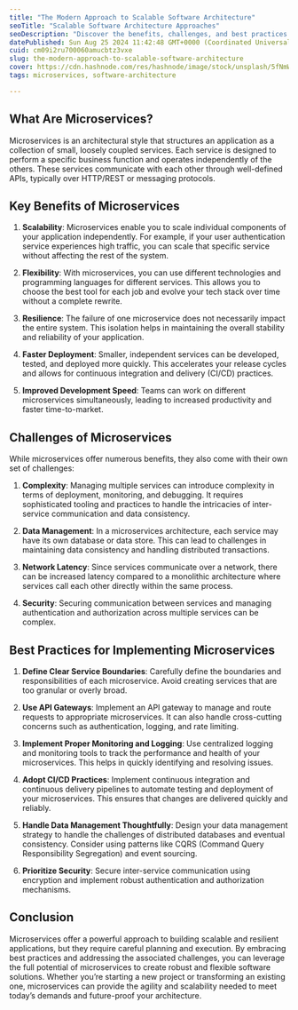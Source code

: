 ```yaml
---
title: "The Modern Approach to Scalable Software Architecture"
seoTitle: "Scalable Software Architecture Approaches"
seoDescription: "Discover the benefits, challenges, and best practices of microservices architecture for scalable and resilient software development"
datePublished: Sun Aug 25 2024 11:42:48 GMT+0000 (Coordinated Universal Time)
cuid: cm09i2ru700060amucbtz3vxe
slug: the-modern-approach-to-scalable-software-architecture
cover: https://cdn.hashnode.com/res/hashnode/image/stock/unsplash/5fNmWej4tAA/upload/66ea4844844698eca6aca0b461fbe7f1.jpeg
tags: microservices, software-architecture

---
```


## What Are Microservices?

Microservices is an architectural style that structures an application as a collection of small, loosely coupled services. Each service is designed to perform a specific business function and operates independently of the others. These services communicate with each other through well-defined APIs, typically over HTTP/REST or messaging protocols.

## Key Benefits of Microservices

1. **Scalability**: Microservices enable you to scale individual components of your application independently. For example, if your user authentication service experiences high traffic, you can scale that specific service without affecting the rest of the system.

2. **Flexibility**: With microservices, you can use different technologies and programming languages for different services. This allows you to choose the best tool for each job and evolve your tech stack over time without a complete rewrite.

3. **Resilience**: The failure of one microservice does not necessarily impact the entire system. This isolation helps in maintaining the overall stability and reliability of your application.

4. **Faster Deployment**: Smaller, independent services can be developed, tested, and deployed more quickly. This accelerates your release cycles and allows for continuous integration and delivery (CI/CD) practices.

5. **Improved Development Speed**: Teams can work on different microservices simultaneously, leading to increased productivity and faster time-to-market.

## Challenges of Microservices

While microservices offer numerous benefits, they also come with their own set of challenges:

1. **Complexity**: Managing multiple services can introduce complexity in terms of deployment, monitoring, and debugging. It requires sophisticated tooling and practices to handle the intricacies of inter-service communication and data consistency.

2. **Data Management**: In a microservices architecture, each service may have its own database or data store. This can lead to challenges in maintaining data consistency and handling distributed transactions.

3. **Network Latency**: Since services communicate over a network, there can be increased latency compared to a monolithic architecture where services call each other directly within the same process.

4. **Security**: Securing communication between services and managing authentication and authorization across multiple services can be complex.

## Best Practices for Implementing Microservices

1. **Define Clear Service Boundaries**: Carefully define the boundaries and responsibilities of each microservice. Avoid creating services that are too granular or overly broad.

2. **Use API Gateways**: Implement an API gateway to manage and route requests to appropriate microservices. It can also handle cross-cutting concerns such as authentication, logging, and rate limiting.

3. **Implement Proper Monitoring and Logging**: Use centralized logging and monitoring tools to track the performance and health of your microservices. This helps in quickly identifying and resolving issues.

4. **Adopt CI/CD Practices**: Implement continuous integration and continuous delivery pipelines to automate testing and deployment of your microservices. This ensures that changes are delivered quickly and reliably.

5. **Handle Data Management Thoughtfully**: Design your data management strategy to handle the challenges of distributed databases and eventual consistency. Consider using patterns like CQRS (Command Query Responsibility Segregation) and event sourcing.

6. **Prioritize Security**: Secure inter-service communication using encryption and implement robust authentication and authorization mechanisms.

## Conclusion

Microservices offer a powerful approach to building scalable and resilient applications, but they require careful planning and execution. By embracing best practices and addressing the associated challenges, you can leverage the full potential of microservices to create robust and flexible software solutions. Whether you’re starting a new project or transforming an existing one, microservices can provide the agility and scalability needed to meet today’s demands and future-proof your architecture.